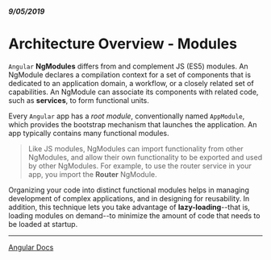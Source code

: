 ##### 9/05/2019
# Architecture Overview - Modules
`Angular` **NgModules** differs from and complement JS (ES5) modules.  An NgModule declares a compilation context for a set of components that is dedicated to an application domain, a workflow, or a closely related set of capabilities.  An NgModule can associate its components with related code, such as **services**, to form functional units.

Every `Angular` app has a _root module_, conventionally named `AppModule`, which provides the bootstrap mechanism that launches the application.  An app typically contains many functional modules.

  > Like JS modules, NgModules can import functionality from other NgModules, and allow their own functionality to be exported and used by other NgModules.  For example, to use the router service in your app, you import the **Router** NgModule.

Organizing your code into distinct functional modules helps in managing development of complex applications, and in designing for reusability.  In addition, this technique lets you take advantage of **lazy-loading**--that is, loading modules on demand--to minimize the amount of code that needs to be loaded at startup.

---

[Angular Docs](https://angular.io/guide/architecture)